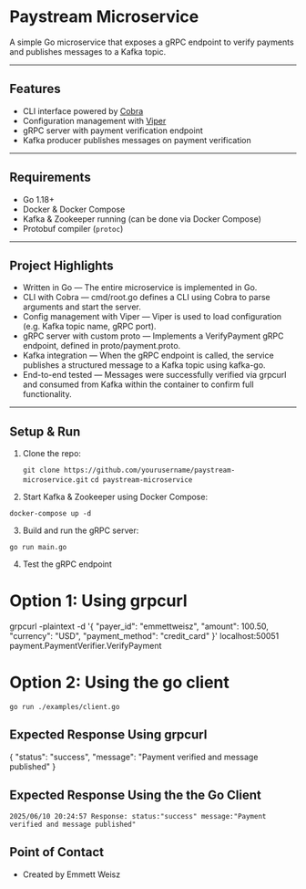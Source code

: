 # Paystream Microservice

A simple Go microservice that exposes a gRPC endpoint to verify payments and publishes messages to a Kafka topic.

---

## Features

- CLI interface powered by [Cobra](https://github.com/spf13/cobra)
- Configuration management with [Viper](https://github.com/spf13/viper)
- gRPC server with payment verification endpoint
- Kafka producer publishes messages on payment verification

---

## Requirements

- Go 1.18+
- Docker & Docker Compose
- Kafka & Zookeeper running (can be done via Docker Compose)
- Protobuf compiler (`protoc`)

---

## Project Highlights

- Written in Go — The entire microservice is implemented in Go.
- CLI with Cobra — cmd/root.go defines a CLI using Cobra to parse arguments and start the server.
- Config management with Viper — Viper is used to load configuration (e.g. Kafka topic name, gRPC port).
- gRPC server with custom proto — Implements a VerifyPayment gRPC endpoint, defined in proto/payment.proto.
- Kafka integration — When the gRPC endpoint is called, the service publishes a structured message to a Kafka topic using kafka-go.
- End-to-end tested — Messages were successfully verified via grpcurl and consumed from Kafka within the container to confirm full functionality.



---
## Setup & Run

1. Clone the repo:

   `git clone https://github.com/yourusername/paystream-microservice.git`
   `cd paystream-microservice`

2. Start Kafka & Zookeeper using Docker Compose:

  `docker-compose up -d`

3. Build and run the gRPC server:

  `go run main.go`

4. Test the gRPC endpoint 

  # Option 1: Using grpcurl

  grpcurl -plaintext -d '{
  "payer_id": "emmettweisz",
  "amount": 100.50,
  "currency": "USD",
  "payment_method": "credit_card"
  }' localhost:50051 payment.PaymentVerifier.VerifyPayment

  # Option 2: Using the go client

  `go run ./examples/client.go`


## Expected Response Using grpcurl

  {
    "status": "success",
    "message": "Payment verified and message published"
  }

## Expected Response Using the the Go Client

  `2025/06/10 20:24:57 Response: status:"success" message:"Payment verified and message published"`


## Point of Contact

- Created by Emmett Weisz